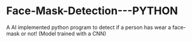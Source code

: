 # Face-Mask-Detection---PYTHON
A AI implemented python program to detect if a person has wear a face-mask or not! (Model trained with a CNN)
